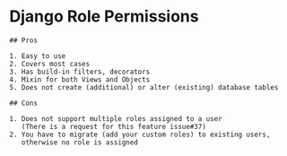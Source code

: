 # Django Role Permissions

    ## Pros
    
    1. Easy to use
    2. Covers most cases
    3. Has build-in filters, decorators
    4. Mixin for both Views and Objects
    5. Does not create (additional) or alter (existing) database tables
    
    ## Cons
    
    1. Does not support multiple roles assigned to a user 
       (There is a request for this feature issue#37)
    2. You have to migrate (add your custom roles) to existing users, 
       otherwise no role is assigned
    